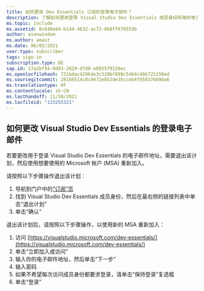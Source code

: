 ```yaml
---
title: 如何更改 Dev Essentials 订阅的登录电子邮件？
description: 了解如何更改登录 Visual Studio Dev Essentials 成员身份所用的电子邮件地址
ms.topic: include
ms.assetid: 0c648e64-b144-4632-ac72-0b8ff670553b
author: evanwindom
ms.author: amast
ms.date: 06/02/2021
user.type: subscriber
tags: sign-in
subscription.type: DE
sap.id: 17a2bf94-0d03-2629-dfd8-e8935f9126ec
ms.openlocfilehash: 731bdac4296de3c320bf898c5464c46b725150ed
ms.sourcegitcommit: 28168514c0c9472e852de35cceb4f95837669da6
ms.translationtype: HT
ms.contentlocale: zh-CN
ms.lasthandoff: 11/30/2021
ms.locfileid: "133255321"
---
```

## <a name="how-to-change-your-sign-in-email-for-visual-studio-dev-essentials"></a>如何更改 Visual Studio Dev Essentials 的登录电子邮件

若要更改用于登录 Visual Studio Dev Essentials 的电子邮件地址，需要退出该计划，然后使用想要使用的 Microsoft 帐户 (MSA) 重新加入。 

请按照以下步骤操作退出该计划：
1. 导航到门户中的[“订阅”页](https://my.visualstudio.com/subscriptions) 
2. 找到 Visual Studio Dev Essentials 成员身份，然后在最右侧的链接列表中单击“退出计划”
3. 单击“确认”

退出该计划后，请按照以下步骤操作，以使用新的 MSA 重新加入：
1. 访问 [https://visualstudio.microsoft.com/dev-essentials/](https://visualstudio.microsoft.com/dev-essentials/)
0. 单击“立即加入或访问”
0. 输入你的电子邮件地址，然后单击“下一步”
0. 输入密码
0. 如果不希望每次访问成员身份都要求登录，请单击“保持登录”复选框
0. 单击“登录” 
